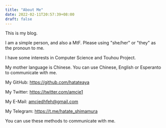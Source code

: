 ```yaml
---
title: "About Me"
date: 2022-02-11T20:57:39+08:00
draft: false
---
```


This is my blog.

I am a simple person, and also a MtF. Please using "she/her" or "they" as the pronoun to me.

I have some interests in Computer Science and Touhou Project.

My mother language is Chinese. You can use Chinese, English or Esperanto to communicate with me.

My GitHub: <https://github.com/hatateaya>

My Twitter: <https://twitter.com/amcje1>

My E-Mail: <amcjedhfeh@gmail.com>

My Telegram: <https://t.me/hatate_shimamura>

You can use these methods to communicate with me.
